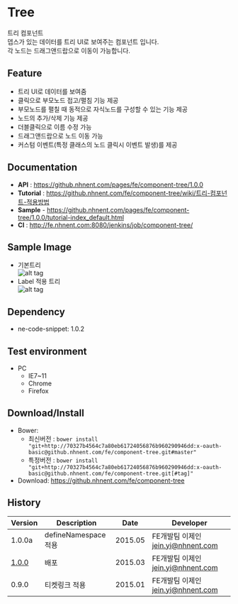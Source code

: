 Tree
===============
트리 컴포넌트<br>뎁스가 있는 데이터를 트리 UI로 보여주는 컴포넌트 입니다.<br>각 노드는 드래그앤드랍으로 이동이 가능합니다.

## Feature
* 트리 UI로 데이터를 보여줌
* 클릭으로 부모노드 접고/펼침 기능 제공
* 부모노드를 펼칠 때 동적으로 자식노드를 구성할 수 있는 기능 제공
* 노드의 추가/삭제 기능 제공
* 더블클릭으로 이름 수정 가능
* 드래그앤드랍으로 노드 이동 가능
* 커스텀 이벤트(특정 클래스의 노드 클릭시 이벤트 발생)를 제공

## Documentation
* **API** : https://github.nhnent.com/pages/fe/component-tree/1.0.0
* **Tutorial** : https://github.nhnent.com/fe/component-tree/wiki/트리-컴포넌트-적용방법
* **Sample** - https://github.nhnent.com/pages/fe/component-tree/1.0.0/tutorial-index_default.html
* **CI** : http://fe.nhnent.com:8080/jenkins/job/component-tree/

## Sample Image
* 기본트리<br>
![alt tag](https://nhnent.github.io/fe.component-tree/tree.png)<br>
* Label 적용 트리<br>
![alt tag](https://nhnent.github.io/fe.component-tree/tree_edit.png)

## Dependency
* ne-code-snippet: 1.0.2

## Test environment
* PC
	* IE7~11
	* Chrome
	* Firefox


## Download/Install
* Bower:
   * 최신버전 : `bower install "git+http://70327b4564c7a80eb61724056876b960290946dd:x-oauth-basic@github.nhnent.com/fe/component-tree.git#master"`
   * 특정버전 : `bower install "git+http://70327b4564c7a80eb61724056876b960290946dd:x-oauth-basic@github.nhnent.com/fe/component-tree.git[#tag]"`
* Download: https://github.nhnent.com/fe/component-tree

## History
| Version | Description | Date | Developer |
| ---- | ---- | ---- | ---- |
| 1.0.0a | defineNamespace 적용 | 2015.05 | FE개발팀 이제인 <jein.yi@nhnent.com> |
| <a href="https://github.nhnent.com/pages/fe/component-tree/1.0.0">1.0.0</a> | 배포 | 2015.03 | FE개발팀 이제인 <jein.yi@nhnent.com> |
| 0.9.0 | 티켓링크 적용 | 2015.01 | FE개발팀 이제인 <jein.yi@nhnent.com> |
